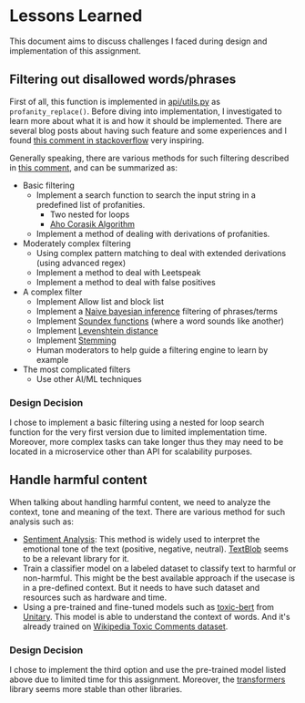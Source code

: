 # Lessons Learned

This document aims to discuss challenges I faced during design and implementation of this assignment.

## Filtering out disallowed words/phrases

First of all, this function is implemented in [api/utils.py](./api/utils.py) as `profanity_replace()`.
Before diving into implementation, I investigated to learn more about what it is and how it should be
implemented. There are several blog posts about having such feature and some experiences and I found
[this comment in stackoverflow](https://stackoverflow.com/a/273520) very inspiring.

Generally speaking, there are various methods for such filtering described in
[this comment](https://stackoverflow.com/a/13447680), and can be summarized as:

- Basic filtering
    - Implement a search function to search the input string in a predefined list of profanities.
        - Two nested for loops
        - [Aho Corasik Algorithm](https://en.wikipedia.org/wiki/Aho%E2%80%93Corasick_algorithm)
    - Implement a method of dealing with derivations of profanities.
- Moderately complex filtering
    - Using complex pattern matching to deal with extended derivations (using advanced regex)
    - Implement a method to deal with Leetspeak
    - Implement a method to deal with false positives
- A complex filter
    - Implement Allow list and block list
    - Implement a [Naive bayesian inference](https://en.wikipedia.org/wiki/Bayesian_inference) filtering of phrases/terms
    - Implement [Soundex functions](https://en.wikipedia.org/wiki/Soundex) (where a word sounds like another)
    - Implement [Levenshtein distance](https://en.wikipedia.org/wiki/Levenshtein_distance)
    - Implement [Stemming](https://en.wikipedia.org/wiki/Stemming)
    - Human moderators to help guide a filtering engine to learn by example
- The most complicated filters
    - Use other AI/ML techniques

### Design Decision

I chose to implement a basic filtering using a nested for loop search function for the very first version due to limited implementation time. Moreover, more complex tasks can take longer thus they may need to be located in a microservice other
than API for scalability purposes.

## Handle harmful content

When talking about handling harmful content, we need to analyze the context, tone and meaning of the text.
There are various method for such analysis such as:

- [Sentiment Analysis](https://en.wikipedia.org/wiki/Sentiment_analysis): This method is widely used to
interpret the emotional tone of the text (positive, negative, neutral). [TextBlob](https://textblob.readthedocs.io/en/dev/) seems to be a relevant
library for it.
- Train a classifier model on a labeled dataset to classify text to harmful or non-harmful. This might be
the best available approach if the usecase is in a pre-defined context. But it needs to have such dataset
and resources such as hardware and time.
- Using a pre-trained and fine-tuned models such as [toxic-bert](https://huggingface.co/unitary/toxic-bert)
from [Unitary](https://www.unitary.ai/). This model is able to understand the context of words. And it's already trained on [Wikipedia Toxic Comments dataset](https://figshare.com/articles/dataset/Wikipedia_Talk_Labels_Toxicity/4563973).

### Design Decision

I chose to implement the third option and use the pre-trained model listed above due to limited time for this
assignment. Moreover, the [transformers](https://github.com/huggingface/transformers) library seems more stable than other libraries.
